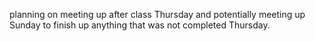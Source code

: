 planning on meeting up after class Thursday and potentially meeting up Sunday to finish up anything that was not completed Thursday.
